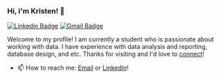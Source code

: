### Hi, i'm Kristen! 👋

[![Linkedin Badge](https://img.shields.io/badge/-kristen-dong-blue?style=flat&logo=Linkedin&logoColor=white&link=https://www.linkedin.com/in/kristen-dong-0aa69a26b/)](https://www.linkedin.com/in/kristen-dong-0aa69a26b/) 
[![Gmail Badge](https://img.shields.io/badge/-kristendongwork-c14438?style=flat&logo=Gmail&logoColor=white&link=mailto:kristendongwork@gmail.com)](mailto:kristendongwork@gmail.com)


Welcome to my profile! I am currently a student who is passionate about working with data. I have experience with data analysis and reporting, database design, and etc. Thanks for visiting and I'd love to [connect](https://www.linkedin.com/in/kristen-dong-0aa69a26b/)!

- 📫 How to reach me: [Email](kristendongwork@gmail.com) or [LinkedIn](https://www.linkedin.com/in/kristen-dong-0aa69a26b/)!

